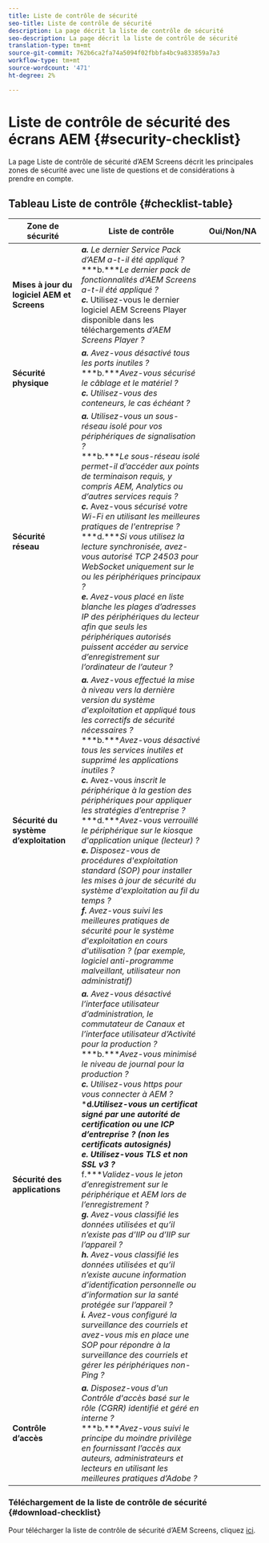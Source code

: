 ```yaml
---
title: Liste de contrôle de sécurité
seo-title: Liste de contrôle de sécurité
description: La page décrit la liste de contrôle de sécurité
seo-description: La page décrit la liste de contrôle de sécurité
translation-type: tm+mt
source-git-commit: 762b6ca2fa74a5094f02fbbfa4bc9a833859a7a3
workflow-type: tm+mt
source-wordcount: '471'
ht-degree: 2%

---
```



# Liste de contrôle de sécurité des écrans AEM  {#security-checklist}

La page Liste de contrôle de sécurité d’AEM Screens décrit les principales zones de sécurité avec une liste de questions et de considérations à prendre en compte.

## Tableau Liste de contrôle {#checklist-table}

| **Zone de sécurité** | **Liste de contrôle** | **Oui/Non/NA** |
|---|---|---|
| **Mises à jour du logiciel AEM et Screens** | ***a.*** *Le dernier Service Pack d’AEM a-t-il été appliqué ?* <br>***b.****Le dernier pack de fonctionnalités d’AEM Screens a-t-il été appliqué ?*<br>***c.*** Utilisez-vous le dernier logiciel AEM Screens Player disponible dans les téléchargements *d’[](https://download.macromedia.com/screens/)AEM Screens Player ?* |
| **Sécurité physique** | ***a.*** *Avez-vous désactivé tous les ports inutiles ?* <br>***b.****Avez-vous sécurisé le câblage et le matériel ?*<br>***c.*** *Utilisez-vous des conteneurs, le cas échéant ?* |
| **Sécurité réseau** | ***a.*** *Utilisez-vous un sous-réseau isolé pour vos périphériques de signalisation ?* <br>***b.****Le sous-réseau isolé permet-il d’accéder aux points de terminaison requis, y compris AEM, Analytics ou d’autres services requis ?*<br>***c.*** Avez-vous *sécurisé votre Wi-Fi en utilisant les meilleures pratiques de l&#39;entreprise ?* <br>***d.****Si vous utilisez la lecture synchronisée, avez-vous autorisé TCP 24503 pour WebSocket uniquement sur le ou les périphériques principaux ?*<br>***e.*** *Avez-vous placé en liste blanche les plages d’adresses IP des périphériques du lecteur afin que seuls les périphériques autorisés puissent accéder au service d’enregistrement sur l’ordinateur de l’auteur ?* |
| **Sécurité du système d’exploitation** | ***a.*** *Avez-vous effectué la mise à niveau vers la dernière version du système d&#39;exploitation et appliqué tous les correctifs de sécurité nécessaires ?* <br>***b.****Avez-vous désactivé tous les services inutiles et supprimé les applications inutiles ?*<br>***c.*** Avez-vous *inscrit le périphérique à la gestion des périphériques pour appliquer les stratégies d’entreprise ?* <br>***d.****Avez-vous verrouillé le périphérique sur le kiosque d&#39;application unique (lecteur) ?*<br>***e.*** *Disposez-vous de procédures d&#39;exploitation standard (SOP) pour installer les mises à jour de sécurité du système d&#39;exploitation au fil du temps ?*<br> ***f.*** *Avez-vous suivi les meilleures pratiques de sécurité pour le système d&#39;exploitation en cours d&#39;utilisation ? (par exemple, logiciel anti-programme malveillant, utilisateur non administratif)* |
| **Sécurité des applications** | ***a.*** *Avez-vous désactivé l’interface utilisateur d’administration, le commutateur de Canaux et l’interface utilisateur d’Activité pour la production ?* <br>***b.****Avez-vous minimisé le niveau de journal pour la production ?*<br>***c.*** *Utilisez-vous https pour vous connecter à AEM ?* <br>***d.****Utilisez-vous un certificat signé par une autorité de certification ou une ICP d’entreprise ? (non les certificats autosignés)*<br>***e.**** Utilisez-vous TLS et non SSL v3 ?*<br>*** f.****Validez-vous le jeton d’enregistrement sur le périphérique et AEM lors de l’enregistrement ?*<br> ***g.*** *Avez-vous classifié les données utilisées et qu’il n’existe pas d’IIP ou d’IIP sur l’appareil ?*<br> ***h.*** *Avez-vous classifié les données utilisées et qu’il n’existe aucune information d’identification personnelle ou d’information sur la santé protégée sur l’appareil ?*<br> ***i.*** *Avez-vous configuré la surveillance des courriels et avez-vous mis en place une SOP pour répondre à la surveillance des courriels et gérer les périphériques non-Ping ?* |
| **Contrôle d’accès** | ***a.*** *Disposez-vous d&#39;un Contrôle d&#39;accès basé sur le rôle (CGRR) identifié et géré en interne ?* <br>***b.****Avez-vous suivi le principe du moindre privilège en fournissant l’accès aux auteurs, administrateurs et lecteurs en utilisant les meilleures pratiques d’Adobe ?* |

### Téléchargement de la liste de contrôle de sécurité {#download-checklist}

Pour télécharger la liste de contrôle de sécurité d’AEM Screens, cliquez [ici](/help/user-guide/assets/AEM-Screens-Security-Checklist.pdf).



